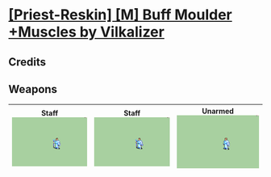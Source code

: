 # [\[Priest-Reskin\] \[M\] Buff Moulder +Muscles by Vilkalizer](./)
## Credits



## Weapons

| <b>Staff</b><br/><img alt="Staff animation" src="./7.%20Staff%20(Buff%20Moulder%20Muscles)/Staff.gif"/> | <b>Staff</b><br/><img alt="Staff animation" src="./7.%20Staff%20(Buff%20Moulder)/Staff.gif"/> | <b>Unarmed</b><br/><img alt="Unarmed animation" src="./8.%20Unarmed%20(Buff%20Moulder)/Unarmed.gif"/> |
| :---: | :---: | :---: |
